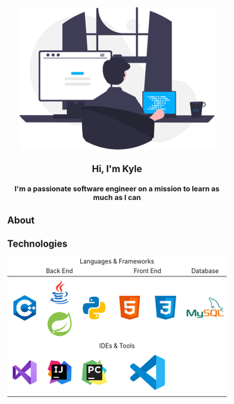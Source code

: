 <div id="header" align="center">
    <img src="images/programmer.svg" width="450px" alt="programmer">
    <h2>Hi, I'm Kyle</h2>
</div>

<h3 align="center">I'm a passionate software engineer on a mission to learn as much as I can</h3>

## About

## Technologies
<div id="technologies" align="center">
    <table style="background-color: white">
        <thead align="center">
            <tr>
                <td colspan="6">Languages & Frameworks</td>
            </tr>
            <tr>
                <td colspan="3">Back End</td>
                <td colspan="2">Front End</td>
                <td colspan="2">Database</td>
            </tr>
        </thead>
        <tbody align="center">
            <tr>
                <td rowspan="2"><img src="images/logos/c++.svg"></td>
                <td><img src="images/logos/java.svg"></td>
                <td rowspan="2"><img src="images/logos/python.svg"></td>
                <td rowspan="2"><img src="images/logos/html.svg"></td>
                <td rowspan="2"><img src="images/logos/css.svg"></td>
                <td rowspan="2"><img src="images/logos/mysql.svg"></td>
            </tr>
            <tr>
                <td><img src="images/logos/spring.svg"></td>
            </tr>
            <tr>
                <td colspan="6">IDEs & Tools</td>
            </tr>
            <tr>
                <td><img src="images/logos/visualstudio.svg"></td>
                <td><img src="images/logos/intellij.svg"></td>
                <td><img src="images/logos/pycharm.svg"></td>
                <td colspan="2"><img src="images/logos/vscode.svg"></td>
                <td></td>
            </tr>
        </tbody>
    </table>
</div>

